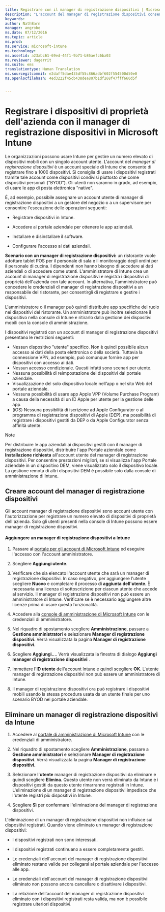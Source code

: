 ```yaml
---
title: Registrare con il manager di registrazione dispositivi | Microsoft Intune
description: "L'account del manager di registrazione dispositivi consente di gestire un numero elevato di dispositivi mobili condivisi e di proprietà dell'azienda con un unico account utente."
keywords: 
author: NathBarn
manager: angrobe
ms.date: 07/12/2016
ms.topic: article
ms.prod: 
ms.service: microsoft-intune
ms.technology: 
ms.assetid: a23abc61-69ed-44f1-9b71-b86aefc6ba03
ms.reviewer: dagerrit
ms.suite: ems
translationtype: Human Translation
ms.sourcegitcommit: e2daff5dae435df55c866adbf602f554500d50e0
ms.openlocfilehash: 4ed3222f45cb438dea807b1df268f47fff660d5f


---
```



# Registrare i dispositivi di proprietà dell'azienda con il manager di registrazione dispositivi in Microsoft Intune
Le organizzazioni possono usare Intune per gestire un numero elevato di dispositivi mobili con un singolo account utente. L'account del *manager di registrazione dispositivi* è un account speciale di Intune che consente di registrare fino a 1000 dispositivi. Si consiglia di usare i dispositivi registrati tramite tale account come dispositivi condivisi piuttosto che come dispositivi personali ("BYOD"). Gli utenti non saranno in grado, ad esempio, di usare le app di posta elettronica "native".

È, ad esempio, possibile assegnare un account utente di manager di registrazione dispositivi a un gestore del negozio o a un supervisore per consentire l'esecuzione delle operazioni seguenti:

-   Registrare dispositivi in Intune.

-   Accedere al portale aziendale per ottenere le app aziendali.

-   Installare e disinstallare il software.

-   Configurare l'accesso ai dati aziendali.


**Scenario con un manager di registrazione dispositivi:** un ristorante vuole adottare tablet POS per il personale di sala e il monitoraggio degli ordini per il personale di cucina. I dipendenti non hanno bisogno di accedere ai dati aziendali o di accedere come utenti. L'amministratore di Intune crea un account di manager di registrazione dispositivi e registra i dispositivi di proprietà dell'azienda con tale account. In alternativa, l'amministratore può concedere le credenziali di manager di registrazione dispositivi a un responsabile del ristorante, per consentirgli di registrare e gestire i dispositivi.

L'amministratore o il manager può quindi distribuire app specifiche del ruolo nei dispositivi del ristorante. Un amministratore può inoltre selezionare il dispositivo nella console di Intune e ritirarlo dalla gestione dei dispositivi mobili con la console di amministrazione.

I dispositivi registrati con un account di manager di registrazione dispositivi presentano le restrizioni seguenti:
  - Nessun dispositivo "utente" specifico. Non è quindi possibile alcun accesso ai dati della posta elettronica o della società. Tuttavia la connessione VPN, ad esempio, può comunque fornire app per dispositivi con accesso ai dati.
  - Nessun accesso condizionale. Questi infatti sono scenari per utente.
  - Nessuna possibilità di reimpostazione dei dispositivi dal portale aziendale.
  - Visualizzazione del solo dispositivo locale nell'app o nel sito Web del portale aziendale.
  - Nessuna possibilità di usare app Apple VPP (Volume Purchase Program) a causa della necessità di un ID Apple per utente per la gestione delle app.
  - (iOS) Nessuna possibilità di iscrizione ad Apple Configurator o al programma di registrazione dispositivi di Apple (DEP), ma possibilità di registrare i dispositivi gestiti da DEP o da Apple Configurator senza affinità utente.

> [!NOTE]
> Per distribuire le app aziendali ai dispositivi gestiti con il manager di registrazione dispositivi, distribuire l'app Portale aziendale come **Installazione richiesta** all'account utente del manager di registrazione dispositivi.
> Per consentire prestazioni migliori, se si visualizza l'app Portale aziendale in un dispositivo DEM, viene visualizzato solo il dispositivo locale. La gestione remota di altri dispositivi DEM è possibile solo dalla console di amministrazione di Intune.

## Creare account del manager di registrazione dispositivi
Gli account manager di registrazione dispositivi sono account utente con l'autorizzazione per registrare un numero elevato di dispositivi di proprietà dell'azienda. Solo gli utenti presenti nella console di Intune possono essere manager di registrazione dispositivi.

#### Aggiungere un manager di registrazione dispositivi a Intune

1.  Passare al [portale per gli account di Microsoft Intune](http://go.microsoft.com/fwlink/?LinkId=698854) ed eseguire l'accesso con l'account amministratore.

2.  Scegliere **Aggiungi utente**.

3.  Verificare che sia elencato l'account utente che sarà un manager di registrazione dispositivi. In caso negativo, per aggiungere l'utente scegliere **Nuovo** e completare il processo di **aggiunta dell'utente**. È necessaria una licenza di sottoscrizione per ciascun utente che accede al servizio. Il manager di registrazione dispositivi non può essere un amministratore di Intune. Verificare se è necessario aggiungere altre licenze prima di usare questa funzionalità.

4.  Accedere alla [console di amministrazione di Microsoft Intune](http://manage.microsoft.com) con le credenziali di amministratore.

5.  Nel riquadro di spostamento scegliere **Amministrazione**, passare a **Gestione amministratori** e selezionare **Manager di registrazione dispositivi**. Verrà visualizzata la pagina **Manager di registrazione dispositivi**.

6.  Scegliere **Aggiungi...**. Verrà visualizzata la finestra di dialogo **Aggiungi manager di registrazione dispositivi** .

7.  Immettere l'**ID utente** dell'account Intune e quindi scegliere **OK**. L'utente manager di registrazione dispositivi non può essere un amministratore di Intune.

8.  Il manager di registrazione dispositivi ora può registrare i dispositivi mobili usando la stessa procedura usata da un utente finale per uno scenario BYOD nel portale aziendale.

## Eliminare un manager di registrazione dispositivi da Intune

1.  Accedere al [portale di amministrazione di Microsoft Intune](http://manage.microsoft.com) con le credenziali di amministratore.

2.  Nel riquadro di spostamento scegliere **Amministrazione**, passare a **Gestione amministratori** e selezionare **Manager di registrazione dispositivi**. Verrà visualizzata la pagina **Manager di registrazione dispositivi**.

3.  Selezionare l'**utente** manager di registrazione dispositivi da eliminare e quindi scegliere **Elimina**. Questo utente non verrà eliminato da Intune e i dispositivi gestiti da questo utente rimarranno registrati in Intune. L'eliminazione di un manager di registrazione dispositivi impedisce che l'utente registri più dispositivi in Intune.

4.  Scegliere **Sì** per confermare l'eliminazione del manager di registrazione dispositivi.

L'eliminazione di un manager di registrazione dispositivi non influisce sui dispositivi registrati. Quando viene eliminato un manager di registrazione dispositivi:

-   I dispositivi registrati non sono interessati.

-   I dispositivi registrati continuano a essere completamente gestiti.

-   Le credenziali dell'account del manager di registrazione dispositivi eliminato restano valide per collegarsi al portale aziendale per l'accesso alle app.

-   Le credenziali dell'account del manager di registrazione dispositivi eliminato non possono ancora cancellare o disattivare i dispositivi.

-   La relazione dell'account del manager di registrazione dispositivi eliminato con i dispositivi registrati resta valida, ma non è possibile registrare ulteriori dispositivi.



<!--HONumber=Sep16_HO2-->



